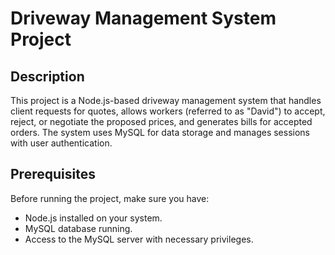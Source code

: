 # Driveway Management System Project

## Description
This project is a Node.js-based driveway management system that handles client requests for quotes, allows workers (referred to as "David") to accept, reject, or negotiate the proposed prices, and generates bills for accepted orders. The system uses MySQL for data storage and manages sessions with user authentication.

## Prerequisites
Before running the project, make sure you have:
- Node.js installed on your system.
- MySQL database running.
- Access to the MySQL server with necessary privileges.



